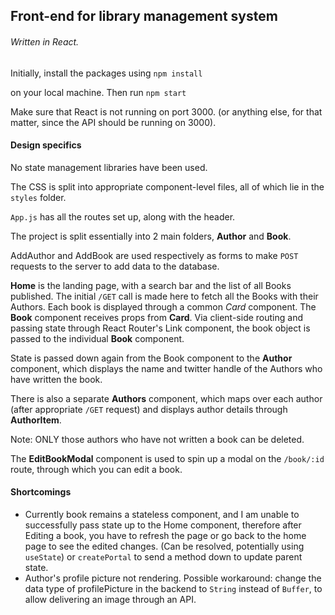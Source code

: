 ## Front-end for library management system

###### Written in React.

Initially, install the packages using
`npm install`

on your local machine. Then run
`npm start`

 Make sure that React is not running on port 3000. (or anything else, for that matter, since the API should be running on 3000).

#### Design specifics

No state management libraries have been used.

The CSS is split into appropriate component-level files, all of which lie in the `styles` folder.

`App.js` has all the routes set up, along with the header.

The project is split essentially into 2 main folders, **Author** and **Book**.

AddAuthor and AddBook are used respectively as forms to make `POST` requests to the server to add data to the database. 

**Home** is the landing page, with a search bar and the list of all Books published.
The initial `/GET` call is made here to fetch all the Books with their Authors.
Each book is displayed through a common *Card* component.
The **Book** component receives props from **Card**. Via client-side routing and passing state through React Router's Link component, the book object is passed to the individual **Book** component.

State is passed down again from the Book component to the **Author** component, which displays the name and twitter handle of the Authors who have written the book.

There is also a separate **Authors** component, which maps over each author (after appropriate `/GET` request) and displays author details through **AuthorItem**.

Note: ONLY those authors who have not written a book can be deleted.

The **EditBookModal** component is used to spin up a modal on the `/book/:id` route, through which you can edit a book. 


#### Shortcomings

* Currently book remains a stateless component, and I am unable to successfully pass state up to the Home component, therefore after Editing a book, you have to refresh the page or go back to the home page to see the edited changes. (Can be resolved, potentially using `useState`) or `createPortal` to send a method down to update parent state.
* Author's profile picture not rendering. Possible workaround: change the data type of profilePicture in the backend to `String` instead of `Buffer`, to allow delivering an image through an API.


